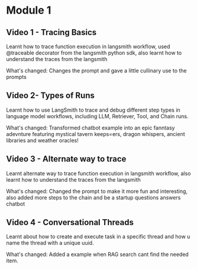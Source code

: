 # Module 1

## Video 1 - Tracing Basics

Learnt how to trace function execution in langsmith workflow, used @traceable decorator from the langsmith python sdk, also learnt how to understand the traces from the langsmith 

What's changed: Changes the prompt and gave a little cullinary use to the prompts



## Video 2- Types of Runs

Learnt how to use LangSmith to trace and debug different step types in language model workflows, including LLM, Retriever, Tool, and Chain runs.

What's changed: Transformed chatbot example into an epic fanntasy adevnture featuring mystical tavern keeps=ers, dragon whispers, ancient libraries and weather oracles!



## Video 3 - Alternate way to trace

Learnt alternate way to trace function execution in langsmith workflow, also learnt how to understand the traces from the langsmith

What's changed: Changed the prompt to make it more fun and interesting, also added more steps to the chain and be a startup questions answers chatbot




## Video 4 - Conversational Threads

Learnt about how to create and execute task in a specific thread and how u name the thread with a unique uuid.

What's changed: Added a example when RAG search cant find the needed item.

